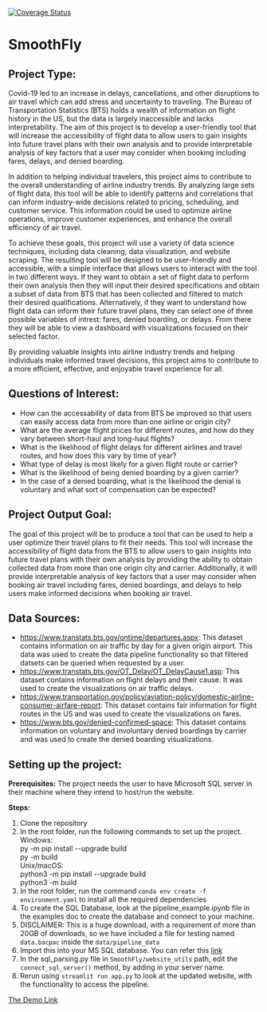[![Coverage Status](https://coveralls.io/repos/github/aadityarock2000/beat_the_crowd/badge.svg?branch=main)](https://coveralls.io/github/aadityarock2000/beat_the_crowd?branch=main)

# SmoothFly

## Project Type: 
Covid-19 led to an increase in delays, cancellations, and other disruptions to air travel which can add stress and uncertainty to traveling. The Bureau of Transportation Statistics (BTS) holds a wealth of information on flight history in the US, but the data is largely inaccessible and lacks interpretability. The aim of this project is to develop a user-friendly tool that will increase the accessibility of flight data to allow users to gain insights into future travel plans with their own analysis and to provide interpretable analysis of key factors that a user may consider when booking including fares, delays, and denied boarding. 

In addition to helping individual travelers, this project aims to contribute to the overall understanding of airline industry trends. By analyzing large sets of flight data, this tool will be able to identify patterns and correlations that can inform industry-wide decisions related to pricing, scheduling, and customer service. This information could be used to optimize airline operations, improve customer experiences, and enhance the overall efficiency of air travel.

To achieve these goals, this project will use a variety of data science techniques, including data cleaning, data visualization, and website scraping. The resulting tool will be designed to be user-friendly and accessible, with a simple interface that allows users to interact with the tool in two different ways. If they want to obtain a set of flight data to perform their own analysis then they will input their desired specifications and obtain a subset of data from BTS that has been collected and filtered to match their desired qualifications. Alternatively, if they want to understand how flight data can inform their future travel plans, they can select one of three possible variables of intrest: fares, denied boarding, or delays. From there they will be able to view a dashboard with visualizations focused on their selected factor. 

By providing valuable insights into airline industry trends and helping individuals make informed travel decisions, this project aims to contribute to a more efficient, effective, and enjoyable travel experience for all.

## Questions of Interest: 
* How can the accessability of data from BTS be improved so that users can easily access data from more than one airline or origin city? 
* What are the average flight prices for different routes, and how do they vary between short-haul and long-haul flights? 
* What is the likelihood of flight delays for different airlines and travel routes, and how does this vary by time of year?
* What type of delay is most likely for a given flight route or carrier? 
* What is the likelihood of being denied boarding by a given carrier? 
* In the case of a denied boarding, what is the likelihood the denial is voluntary and what sort of compensation can be expected? 

## Project Output Goal: 
The goal of this project will be to produce a tool that can be used to help a user optimize their travel plans to fit their needs. This tool will increase the accessibility of flight data from the BTS to allow users to gain insights into future travel plans with their own analysis by providing the ability to obtain collected data from more than one origin city and carrier. Additionally, it will provide interpretable analysis of key factors that a user may consider when booking air travel including fares, denied boardings, and delays to help users make informed decisions when booking air travel. 

## Data Sources: 
* https://www.transtats.bts.gov/ontime/departures.aspx: This dataset contains information on air traffic by day for a given origin airport. This data was used to create the data pipeline functionality so that filtered datsets can be queried when requested by a user. 
* https://www.transtats.bts.gov/OT_Delay/OT_DelayCause1.asp: This dataset contains information on flight delays and their cause. It was used to create the visualizations on air traffic delays. 
* https://www.transportation.gov/policy/aviation-policy/domestic-airline-consumer-airfare-report: This dataset contains fair information for flight routes in the US and was used to create the visualizations on fares. 
* https://www.bts.gov/denied-confirmed-space: This dataset contains information on voluntary and involuntary denied boardings by carrier and was used to create the denied boarding visualizations.  


## Setting up the project:

**Prerequisites:**
The project needs the user to have Microsoft SQL server in their machine where they intend to host/run the website. 

**Steps:**
1. Clone the repository
2. In the root folder, run the following commands to set up the project. <br> 
Windows:<br> 
py -m pip install --upgrade build<br> 
py -m build<br> 
Unix/macOS:<br> 
python3 -m pip install --upgrade build<br> 
python3 -m build
3. In the root folder, run the command `conda env create -f environment.yaml` to install all the required dependencies
4. To create the SQL Database, look at the pipeline_example.ipynb file in the examples doc to create the database and connect to your machine.
  1. DISCLAIMER: This is a huge download, with a requirement of more than 20GB of downloads, so we have included a file for testing named `data.bacpac` inside the `data/pipeline_data`
  2. Import this into your MS SQL database. You can refer this [link](https://www.geeksforgeeks.org/how-to-import-and-export-sql-server-database/)
5. In the sql_parsing.py file in `SmoothFly/website_utils` path, edit the `connect_sql_server()` method, by adding in your server name.
6. Rerun using `streamlit run app.py` to look at the updated website, with the functionality to access the pipeline.

[The Demo Link](https://drive.google.com/file/d/1h34JMwNn3Rb8nDR5FT85ysa6hXSOF8ay/view?usp=share_link)
